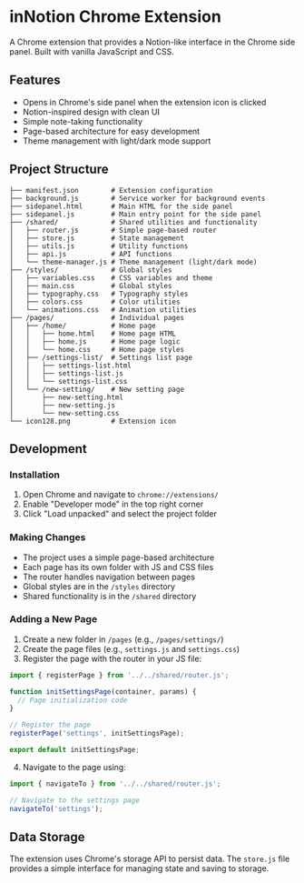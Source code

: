 # inNotion Chrome Extension

A Chrome extension that provides a Notion-like interface in the Chrome side panel. Built with vanilla JavaScript and CSS.

## Features

- Opens in Chrome's side panel when the extension icon is clicked
- Notion-inspired design with clean UI
- Simple note-taking functionality
- Page-based architecture for easy development
- Theme management with light/dark mode support

## Project Structure

```
├── manifest.json        # Extension configuration
├── background.js        # Service worker for background events
├── sidepanel.html       # Main HTML for the side panel
├── sidepanel.js         # Main entry point for the side panel
├── /shared/             # Shared utilities and functionality
│   ├── router.js        # Simple page-based router
│   ├── store.js         # State management
│   ├── utils.js         # Utility functions
│   ├── api.js           # API functions
│   └── theme-manager.js # Theme management (light/dark mode)
├── /styles/             # Global styles
│   ├── variables.css    # CSS variables and theme
│   ├── main.css         # Global styles
│   ├── typography.css   # Typography styles
│   ├── colors.css       # Color utilities
│   └── animations.css   # Animation utilities
├── /pages/              # Individual pages
│   ├── /home/           # Home page
│   │   ├── home.html    # Home page HTML
│   │   ├── home.js      # Home page logic
│   │   └── home.css     # Home page styles
│   ├── /settings-list/  # Settings list page
│   │   ├── settings-list.html
│   │   ├── settings-list.js
│   │   └── settings-list.css
│   └── /new-setting/    # New setting page
│       ├── new-setting.html
│       ├── new-setting.js
│       └── new-setting.css
└── icon128.png          # Extension icon
```

## Development

### Installation

1. Open Chrome and navigate to `chrome://extensions/`
2. Enable "Developer mode" in the top right corner
3. Click "Load unpacked" and select the project folder

### Making Changes

- The project uses a simple page-based architecture
- Each page has its own folder with JS and CSS files
- The router handles navigation between pages
- Global styles are in the `/styles` directory
- Shared functionality is in the `/shared` directory

### Adding a New Page

1. Create a new folder in `/pages` (e.g., `/pages/settings/`)
2. Create the page files (e.g., `settings.js` and `settings.css`)
3. Register the page with the router in your JS file:

```javascript
import { registerPage } from '../../shared/router.js';

function initSettingsPage(container, params) {
  // Page initialization code
}

// Register the page
registerPage('settings', initSettingsPage);

export default initSettingsPage;
```

4. Navigate to the page using:

```javascript
import { navigateTo } from '../../shared/router.js';

// Navigate to the settings page
navigateTo('settings');
```

## Data Storage

The extension uses Chrome's storage API to persist data. The `store.js` file provides a simple interface for managing state and saving to storage.
